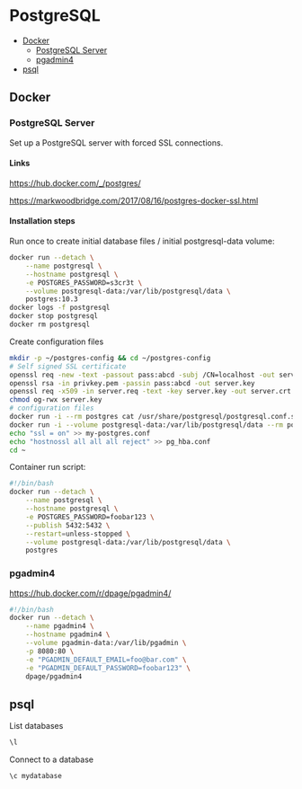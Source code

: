 # PostgreSQL

- [Docker](#docker)
  - [PostgreSQL Server](#postgresql-server)
  - [pgadmin4](#pgadmin4)
- [psql](#psql)

## Docker

### PostgreSQL Server

Set up a PostgreSQL server with forced SSL connections.

#### Links

https://hub.docker.com/_/postgres/

https://markwoodbridge.com/2017/08/16/postgres-docker-ssl.html

#### Installation steps

Run once to create initial database files / initial postgresql-data volume:

```bash
docker run --detach \
    --name postgresql \
    --hostname postgresql \
    -e POSTGRES_PASSWORD=s3cr3t \
    --volume postgresql-data:/var/lib/postgresql/data \
    postgres:10.3
docker logs -f postgresql
docker stop postgresql
docker rm postgresql
```

Create configuration files

```bash
mkdir -p ~/postgres-config && cd ~/postgres-config
# Self signed SSL certificate
openssl req -new -text -passout pass:abcd -subj /CN=localhost -out server.req
openssl rsa -in privkey.pem -passin pass:abcd -out server.key
openssl req -x509 -in server.req -text -key server.key -out server.crt
chmod og-rwx server.key
# configuration files
docker run -i --rm postgres cat /usr/share/postgresql/postgresql.conf.sample > my-postgres.conf
docker run -i --volume postgresql-data:/var/lib/postgresql/data --rm postgres:10.3 cat /var/lib/postgresql/data/pg_hba.conf > pg_hba.conf
echo "ssl = on" >> my-postgres.conf
echo "hostnossl all all all reject" >> pg_hba.conf
cd ~
```

Container run script:

```bash
#!/bin/bash
docker run --detach \
    --name postgresql \
    --hostname postgresql \
    -e POSTGRES_PASSWORD=foobar123 \
    --publish 5432:5432 \
    --restart=unless-stopped \
    --volume postgresql-data:/var/lib/postgresql/data \
    postgres
```

### pgadmin4

https://hub.docker.com/r/dpage/pgadmin4/

```bash
#!/bin/bash
docker run --detach \
    --name pgadmin4 \
    --hostname pgadmin4 \
    --volume pgadmin-data:/var/lib/pgadmin \
    -p 8080:80 \
    -e "PGADMIN_DEFAULT_EMAIL=foo@bar.com" \
    -e "PGADMIN_DEFAULT_PASSWORD=foobar123" \
    dpage/pgadmin4
```

## psql


List databases

```bash
\l
```

Connect to a database

```bash
\c mydatabase
```
